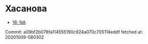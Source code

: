 # Хасанова
- [16: NA](16.md)

Commit: a09bf2b078fa114555190c924a070c705114eddf
 fetched at: 20201009-080302
